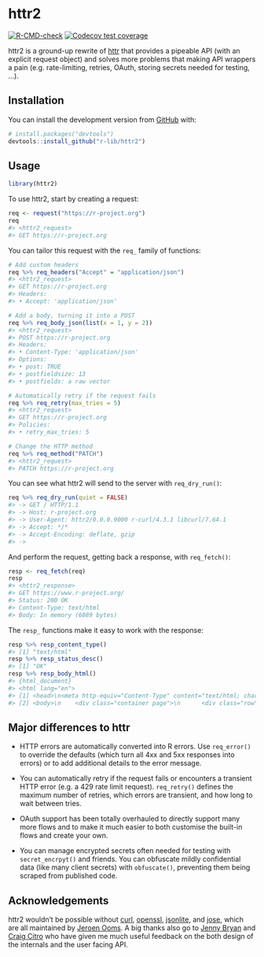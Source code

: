 
<!-- README.md is generated from README.Rmd. Please edit that file -->

# httr2

<!-- badges: start -->

[![R-CMD-check](https://github.com/r-lib/httr2/workflows/R-CMD-check/badge.svg)](https://github.com/r-lib/httr2/actions)
[![Codecov test
coverage](https://codecov.io/gh/r-lib/httr2/branch/master/graph/badge.svg)](https://codecov.io/gh/r-lib/httr2?branch=master)

<!-- badges: end -->

httr2 is a ground-up rewrite of [httr](https://httr.r-lib.org) that
provides a pipeable API (with an explicit request object) and solves
more problems that making API wrappers a pain (e.g. rate-limiting,
retries, OAuth, storing secrets needed for testing, …).

## Installation

You can install the development version from
[GitHub](https://github.com/) with:

``` r
# install.packages("devtools")
devtools::install_github("r-lib/httr2")
```

## Usage

``` r
library(httr2)
```

To use httr2, start by creating a request:

``` r
req <- request("https://r-project.org")
req
#> <httr2_request>
#> GET https://r-project.org
```

You can tailor this request with the `req_` family of functions:

``` r
# Add custom headers
req %>% req_headers("Accept" = "application/json")
#> <httr2_request>
#> GET https://r-project.org
#> Headers:
#> • Accept: 'application/json'

# Add a body, turning it into a POST
req %>% req_body_json(list(x = 1, y = 2))
#> <httr2_request>
#> POST https://r-project.org
#> Headers:
#> • Content-Type: 'application/json'
#> Options:
#> • post: TRUE
#> • postfieldsize: 13
#> • postfields: a raw vector

# Automatically retry if the request fails
req %>% req_retry(max_tries = 5)
#> <httr2_request>
#> GET https://r-project.org
#> Policies:
#> • retry_max_tries: 5

# Change the HTTP method
req %>% req_method("PATCH")
#> <httr2_request>
#> PATCH https://r-project.org
```

You can see what httr2 will send to the server with `req_dry_run()`:

``` r
req %>% req_dry_run(quiet = FALSE)
#> -> GET / HTTP/1.1
#> -> Host: r-project.org
#> -> User-Agent: httr2/0.0.0.9000 r-curl/4.3.1 libcurl/7.64.1
#> -> Accept: */*
#> -> Accept-Encoding: deflate, gzip
#> ->
```

And perform the request, getting back a response, with `req_fetch()`:

``` r
resp <- req_fetch(req)
resp
#> <httr2_response>
#> GET https://www.r-project.org/
#> Status: 200 OK
#> Content-Type: text/html
#> Body: In memory (6089 bytes)
```

The `resp_` functions make it easy to work with the response:

``` r
resp %>% resp_content_type()
#> [1] "text/html"
resp %>% resp_status_desc()
#> [1] "OK"
resp %>% resp_body_html()
#> {html_document}
#> <html lang="en">
#> [1] <head>\n<meta http-equiv="Content-Type" content="text/html; charset=UTF-8 ...
#> [2] <body>\n    <div class="container page">\n      <div class="row">\n       ...
```

## Major differences to httr

-   HTTP errors are automatically converted into R errors. Use
    `req_error()` to override the defaults (which turn all 4xx and 5xx
    responses into errors) or to add additional details to the error
    message.

-   You can automatically retry if the request fails or encounters a
    transient HTTP error (e.g. a 429 rate limit request). `req_retry()`
    defines the maximum number of retries, which errors are transient,
    and how long to wait between tries.

-   OAuth support has been totally overhauled to directly support many
    more flows and to make it much easier to both customise the built-in
    flows and create your own.

-   You can manage encrypted secrets often needed for testing with
    `secret_encrpyt()` and friends. You can obfuscate mildly
    confidential data (like many client secrets) with `obfuscate()`,
    preventing them being scraped from published code.

## Acknowledgements

httr2 wouldn’t be possible without
[curl](https://jeroen.cran.dev/curl/),
[openssl](https://github.com/jeroen/openssl/),
[jsonlite](https://jeroen.cran.dev/jsonlite/), and
[jose](https://github.com/jeroen/jose/), which are all maintained by
[Jeroen Ooms](https://github.com/jeroen). A big thanks also go to [Jenny
Bryan](https://jennybryan.org) and [Craig
Citro](https://research.google/people/CraigCitro/) who have given me
much useful feedback on the both design of the internals and the user
facing API.
